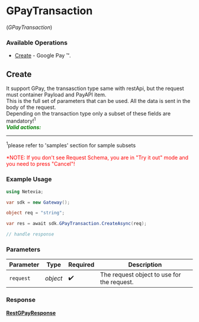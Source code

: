 # GPayTransaction
(*GPayTransaction*)

### Available Operations

* [Create](#create) - Google Pay ™.

## Create

It support GPay, the transasction type same with restApi, but the request must container Payload and PayAPI item.<br>
This is the full set of parameters that can be used. All the data is sent in the body of the request.<br>
Depending on the transaction type only a subset of these fields are mandatory!<sup>1</sup><br>
***<span style="color:green">Valid actions:</span>***  
<hr>
<sup>1</sup>please refer to 'samples' section for sample subsets 
<br><br><span style="color:red">*NOTE: If you don't see Request Schema, you are in "Try it out" mode and you need to press "Cancel"!</span>


### Example Usage

```csharp
using Netevia;

var sdk = new Gateway();

object req = "string";

var res = await sdk.GPayTransaction.CreateAsync(req);

// handle response
```

### Parameters

| Parameter                                  | Type                                       | Required                                   | Description                                |
| ------------------------------------------ | ------------------------------------------ | ------------------------------------------ | ------------------------------------------ |
| `request`                                  | *object*                                   | :heavy_check_mark:                         | The request object to use for the request. |


### Response

**[RestGPayResponse](../../Models/Operations/RestGPayResponse.md)**

